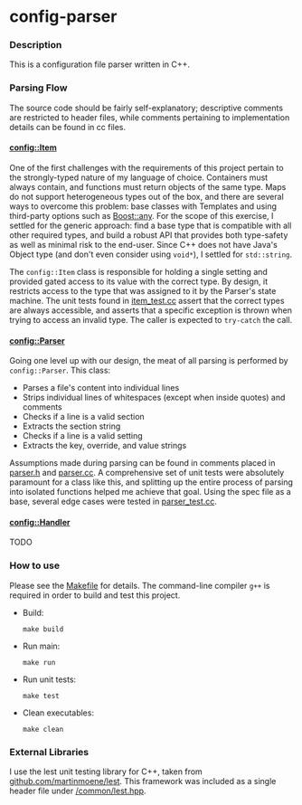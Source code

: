 # config-parser

### Description

This is a configuration file parser written in C++.

### Parsing Flow

The source code should be fairly self-explanatory; descriptive comments are restricted to header files, while comments pertaining to implementation details can be found in cc files.

#### [config::Item](config/item.h)

One of the first challenges with the requirements of this project pertain to the strongly-typed nature of my language of choice. Containers must always contain, and functions must return objects of the same type. Maps do not support heterogeneous types out of the box, and there are several ways to overcome this problem: base classes with Templates<T> and using third-party options such as [Boost::any](http://www.boost.org/doc/libs/1_58_0/doc/html/any.html). For the scope of this exercise, I settled for the generic approach: find a base type that is compatible with all other required types, and build a robust API that provides both type-safety as well as minimal risk to the end-user. Since C++ does not have Java's Object type (and don't even consider using `void*`), I settled for `std::string`.

The `config::Item` class is responsible for holding a single setting and provided gated access to its value with the correct type. By design, it restricts access to the type that was assigned to it by the Parser's state machine. The unit tests found in [item_test.cc](config/item_test.cc) assert that the correct types are always accessible, and asserts that a specific exception is thrown when trying to access an invalid type. The caller is expected to `try-catch` the call.

#### [config::Parser](config/parser.h)

Going one level up with our design, the meat of all parsing is performed by `config::Parser`. This class:

* Parses a file's content into individual lines
* Strips individual lines of whitespaces (except when inside quotes) and comments
* Checks if a line is a valid section
* Extracts the section string
* Checks if a line is a valid setting
* Extracts the key, override, and value strings

Assumptions made during parsing can be found in comments placed in [parser.h](config/parser.h) and [parser.cc](config/parser.cc). A comprehensive set of unit tests were absolutely paramount for a class like this, and splitting up the entire process of parsing into isolated functions helped me achieve that goal. Using the spec file as a base, several edge cases were tested in [parser_test.cc](config/parser_test.cc).

#### [config::Handler](config/handler.h)

TODO

### How to use

Please see the [Makefile](Makefile) for details. The command-line compiler `g++` is required in order to build and test this project.

* Build:

  `make build`

* Run main:

  `make run`

* Run unit tests:

  `make test`

* Clean executables:

  `make clean`

### External Libraries

I use the lest unit testing library for C++, taken from [github.com/martinmoene/lest](https://github.com/martinmoene/lest). This framework was included as a single header file under [/common/lest.hpp](common/lest.hpp).

